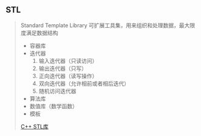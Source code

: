 ## STL

> Standard Template Library 可扩展工具集，用来组织和处理数据，最大限度满足数据结构
>
> - 容器库
> - 迭代器
>   1. 输入迭代器（只读访问）
>   2. 输出迭代器（只写）
>   3. 正向迭代器（读写操作）
>   4. 双向迭代器（允许相前或者相后迭代）
>   5. 随机访问迭代器
> - 算法库
> - 数值库（数学函数）
> - 模板
>
> [C++ STL库](./cpp-standard-library-msvc-170.pdf)

